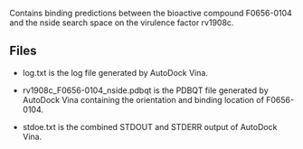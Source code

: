 Contains binding predictions between the bioactive compound F0656-0104 and the nside search space on the virulence factor rv1908c.

## Files

- log.txt is the log file generated by AutoDock Vina.

- rv1908c_F0656-0104_nside.pdbqt is the PDBQT file generated by AutoDock Vina containing the orientation and binding location of F0656-0104.

- stdoe.txt is the combined STDOUT and STDERR output of AutoDock Vina.

